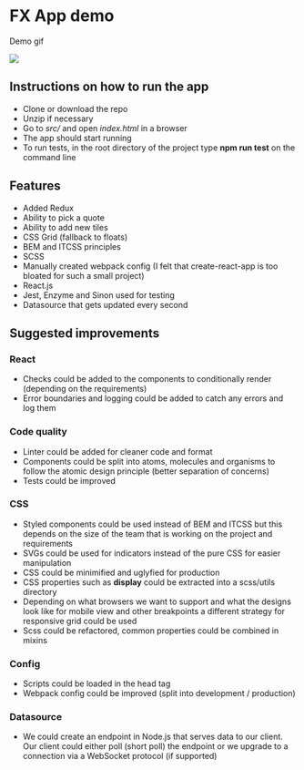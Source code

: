 # FX App demo

Demo gif

![](http://g.recordit.co/GAsvteH1yT.gif)

## Instructions on how to run the app

- Clone or download the repo
- Unzip if necessary
- Go to _src/_ and open _index.html_ in a browser
- The app should start running
- To run tests, in the root directory of the project type **npm run test** on the command line

## Features

- Added Redux
- Ability to pick a quote
- Ability to add new tiles
- CSS Grid (fallback to floats)
- BEM and ITCSS principles
- SCSS
- Manually created webpack config (I felt that create-react-app is too bloated for such a small project)
- React.js
- Jest, Enzyme and Sinon used for testing
- Datasource that gets updated every second

## Suggested improvements

### React

- Checks could be added to the components to conditionally render (depending on the requirements)
- Error boundaries and logging could be added to catch any errors and log them

### Code quality

- Linter could be added for cleaner code and format
- Components could be split into atoms, molecules and organisms to follow the atomic design principle (better separation of concerns)
- Tests could be improved

### CSS

- Styled components could be used instead of BEM and ITCSS but this depends on the size of the team that is working on the project and requirements
- SVGs could be used for indicators instead of the pure CSS for easier manipulation
- CSS could be minimified and uglyfied for production
- CSS properties such as **display** could be extracted into a scss/utils directory
- Depending on what browsers we want to support and what the designs look like for mobile view and other breakpoints a different strategy for responsive grid could be used
- Scss could be refactored, common properties could be combined in mixins

### Config

- Scripts could be loaded in the head tag
- Webpack config could be improved (split into development / production)

### Datasource

- We could create an endpoint in Node.js that serves data to our client. Our client could either poll (short poll) the endpoint or we upgrade to a connection via a WebSocket protocol (if supported)
